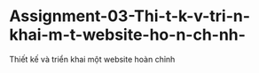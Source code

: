 # Assignment-03-Thi-t-k-v-tri-n-khai-m-t-website-ho-n-ch-nh-
 Thiết kế và triển khai một website hoàn chỉnh 
